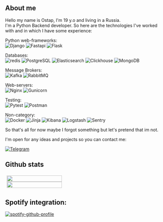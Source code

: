 ## About me
Hello my name is Ostap, I'm 19 y.o and living in a Russia.<br>
I'm a Python Backend developer. So here are the technologies I've worked with and in which I have some experience:<br>


Python web-frameworks:<br>
![Django](https://img.shields.io/badge/Django-092E20?style=badge&logo=django&logoColor=white)
![Fastapi](https://img.shields.io/badge/Fastapi-000000?style=badge&logo=fastapi&logoColor=white)
![Flask](https://img.shields.io/badge/Flask-FFFFFF?style=badge&logo=flask&logoColor=black)


Databases:<br>
![redis](https://img.shields.io/badge/redis-%23DD0031.svg?&style=badge&logo=redis&logoColor=white)
![PostgreSQL](https://img.shields.io/badge/PostgreSQL-316192?style=badge&logo=postgresql&logoColor=white)
![Elasticsearch](https://badges.aleen42.com/src/elasticsearch.svg)
![Clickhouse](https://img.shields.io/badge/Clickhouse-FFFFFF?.svg?style=Clickhouse&logo=Clickhouse)
![MongoDB](https://img.shields.io/badge/MongoDB-FFFFFF?style=badge&logo=mongodb)


Message Brokers:<br>
![Kafka](https://img.shields.io/badge/Apache%20Kafka-000?style=badge&logo=apachekafka)
![RabbitMQ](https://img.shields.io/badge/RabbitMQ-000?style=badge&logo=rabbitmq)

Web-servers:<br>
![Nginx](https://img.shields.io/badge/Nginx-000000?style=badge&logo=nginx&logoColor=white)
![Gunicorn](https://img.shields.io/badge/Gunicorn-000000?.svg?style=Gunicorn&logo=Gunicorn&logoColor=green)

Testing:<br>
![Pytest](https://img.shields.io/badge/pytest-FFFFFF?style=badge&logo=pytest)
![Postman](https://img.shields.io/badge/postman-FFFFFF?style=badge&logo=postman)

Non-category:<br>
![Docker](https://img.shields.io/badge/docker-%230db7ed.svg?style=badge&logo=docker&logoColor=white)
![Jinja](https://img.shields.io/badge/Jinja-000000?style=badge&logo=jinja)
![Kibana](https://img.shields.io/badge/Kibana-123321?style=badge&logo=kibana)
![Logstash](https://img.shields.io/badge/Logstash-321123?style=badge&logo=logstash)
![Sentry](https://img.shields.io/badge/Sentry-456654?style=badge&logo=sentry)


So that's all for now maybe I forgot something but let's pretend that im not.

I'm open for any ideas and projects so you can contact me:<br>

<a href="https://t.me/error1number404">

![Telegram](https://img.shields.io/badge/Telegram-FFFFFF?style=badge&logo=telegram)
</a>
## Github stats

<div style="padding: 5px; display: flex; flex-direction: column">

<img style="width: 60%" src="https://github-readme-stats.anuraghazra1.vercel.app/api?username=error1number404&show_icons=true&include_all_commits=true&theme=dracula&count_private=true"/>
<img style="width: 60%" src="https://github-readme-stats.vercel.app/api/top-langs/?username=error1number404&include_all_commits=true&theme=dracula&layout=compact&langs_count=10"/>

</div>

## Spotify integration: 

<div style="width: 60%">

[![spotify-github-profile](https://spotify-github-profile.vercel.app/api/view?uid=4q6shiypnf5d3uslnnpgvzvlb&cover_image=true&theme=default&bar_color_cover=true)](https://github.com/kittinan/spotify-github-profile)

</div>
